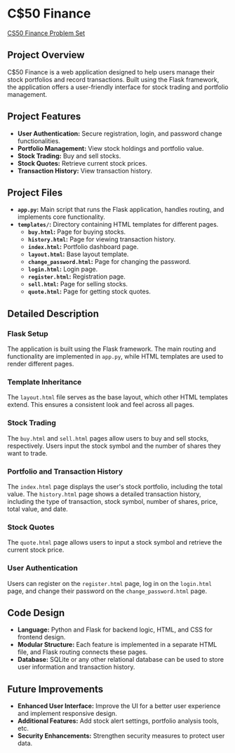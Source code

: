 # C$50 Finance

[CS50 Finance Problem Set](https://cs50.harvard.edu/x/2024/psets/9/finance/)

## Project Overview

C$50 Finance is a web application designed to help users manage their stock portfolios and record transactions. Built using the Flask framework, the application offers a user-friendly interface for stock trading and portfolio management.

## Project Features

- **User Authentication:** Secure registration, login, and password change functionalities.
- **Portfolio Management:** View stock holdings and portfolio value.
- **Stock Trading:** Buy and sell stocks.
- **Stock Quotes:** Retrieve current stock prices.
- **Transaction History:** View transaction history.

## Project Files

- **`app.py`:** Main script that runs the Flask application, handles routing, and implements core functionality.
- **`templates/`:** Directory containing HTML templates for different pages.
  - **`buy.html`:** Page for buying stocks.
  - **`history.html`:** Page for viewing transaction history.
  - **`index.html`:** Portfolio dashboard page.
  - **`layout.html`:** Base layout template.
  - **`change_password.html`:** Page for changing the password.
  - **`login.html`:** Login page.
  - **`register.html`:** Registration page.
  - **`sell.html`:** Page for selling stocks.
  - **`quote.html`:** Page for getting stock quotes.

## Detailed Description

### Flask Setup

The application is built using the Flask framework. The main routing and functionality are implemented in `app.py`, while HTML templates are used to render different pages.

### Template Inheritance

The `layout.html` file serves as the base layout, which other HTML templates extend. This ensures a consistent look and feel across all pages.

### Stock Trading

The `buy.html` and `sell.html` pages allow users to buy and sell stocks, respectively. Users input the stock symbol and the number of shares they want to trade.

### Portfolio and Transaction History

The `index.html` page displays the user's stock portfolio, including the total value. The `history.html` page shows a detailed transaction history, including the type of transaction, stock symbol, number of shares, price, total value, and date.

### Stock Quotes

The `quote.html` page allows users to input a stock symbol and retrieve the current stock price.

### User Authentication

Users can register on the `register.html` page, log in on the `login.html` page, and change their password on the `change_password.html` page.

## Code Design

- **Language:** Python and Flask for backend logic, HTML, and CSS for frontend design.
- **Modular Structure:** Each feature is implemented in a separate HTML file, and Flask routing connects these pages.
- **Database:** SQLite or any other relational database can be used to store user information and transaction history.

## Future Improvements

- **Enhanced User Interface:** Improve the UI for a better user experience and implement responsive design.
- **Additional Features:** Add stock alert settings, portfolio analysis tools, etc.
- **Security Enhancements:** Strengthen security measures to protect user data.